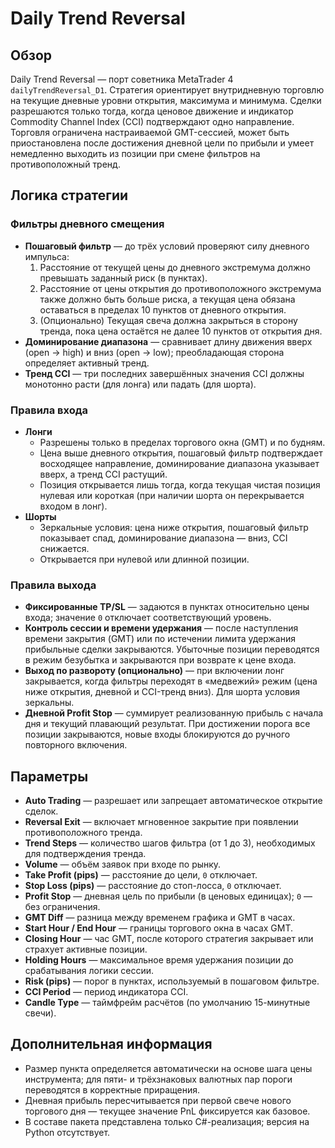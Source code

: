 # Daily Trend Reversal

## Обзор
Daily Trend Reversal — порт советника MetaTrader 4 `dailyTrendReversal_D1`. Стратегия ориентирует внутридневную торговлю на текущие дневные уровни открытия, максимума и минимума. Сделки разрешаются только тогда, когда ценовое движение и индикатор Commodity Channel Index (CCI) подтверждают одно направление. Торговля ограничена настраиваемой GMT-сессией, может быть приостановлена после достижения дневной цели по прибыли и умеет немедленно выходить из позиции при смене фильтров на противоположный тренд.

## Логика стратегии
### Фильтры дневного смещения
* **Пошаговый фильтр** — до трёх условий проверяют силу дневного импульса:
  1. Расстояние от текущей цены до дневного экстремума должно превышать заданный риск (в пунктах).
  2. Расстояние от цены открытия до противоположного экстремума также должно быть больше риска, а текущая цена обязана оставаться в пределах 10 пунктов от дневного открытия.
  3. (Опционально) Текущая свеча должна закрыться в сторону тренда, пока цена остаётся не далее 10 пунктов от открытия дня.
* **Доминирование диапазона** — сравнивает длину движения вверх (open → high) и вниз (open → low); преобладающая сторона определяет активный тренд.
* **Тренд CCI** — три последних завершённых значения CCI должны монотонно расти (для лонга) или падать (для шорта).

### Правила входа
* **Лонги**
  * Разрешены только в пределах торгового окна (GMT) и по будням.
  * Цена выше дневного открытия, пошаговый фильтр подтверждает восходящее направление, доминирование диапазона указывает вверх, а тренд CCI растущий.
  * Позиция открывается лишь тогда, когда текущая чистая позиция нулевая или короткая (при наличии шорта он перекрывается входом в лонг).
* **Шорты**
  * Зеркальные условия: цена ниже открытия, пошаговый фильтр показывает спад, доминирование диапазона — вниз, CCI снижается.
  * Открывается при нулевой или длинной позиции.

### Правила выхода
* **Фиксированные TP/SL** — задаются в пунктах относительно цены входа; значение `0` отключает соответствующий уровень.
* **Контроль сессии и времени удержания** — после наступления времени закрытия (GMT) или по истечении лимита удержания прибыльные сделки закрываются. Убыточные позиции переводятся в режим безубытка и закрываются при возврате к цене входа.
* **Выход по развороту (опционально)** — при включении лонг закрывается, когда фильтры переходят в «медвежий» режим (цена ниже открытия, дневной и CCI-тренд вниз). Для шорта условия зеркальны.
* **Дневной Profit Stop** — суммирует реализованную прибыль с начала дня и текущий плавающий результат. При достижении порога все позиции закрываются, новые входы блокируются до ручного повторного включения.

## Параметры
* **Auto Trading** — разрешает или запрещает автоматическое открытие сделок.
* **Reversal Exit** — включает мгновенное закрытие при появлении противоположного тренда.
* **Trend Steps** — количество шагов фильтра (от 1 до 3), необходимых для подтверждения тренда.
* **Volume** — объём заявок при входе по рынку.
* **Take Profit (pips)** — расстояние до цели, `0` отключает.
* **Stop Loss (pips)** — расстояние до стоп-лосса, `0` отключает.
* **Profit Stop** — дневная цель по прибыли (в ценовых единицах); `0` — без ограничения.
* **GMT Diff** — разница между временем графика и GMT в часах.
* **Start Hour / End Hour** — границы торгового окна в часах GMT.
* **Closing Hour** — час GMT, после которого стратегия закрывает или страхует активные позиции.
* **Holding Hours** — максимальное время удержания позиции до срабатывания логики сессии.
* **Risk (pips)** — порог в пунктах, используемый в пошаговом фильтре.
* **CCI Period** — период индикатора CCI.
* **Candle Type** — таймфрейм расчётов (по умолчанию 15-минутные свечи).

## Дополнительная информация
* Размер пункта определяется автоматически на основе шага цены инструмента; для пяти- и трёхзнаковых валютных пар пороги переводятся в корректные приращения.
* Дневная прибыль пересчитывается при первой свече нового торгового дня — текущее значение PnL фиксируется как базовое.
* В составе пакета представлена только C#-реализация; версия на Python отсутствует.
